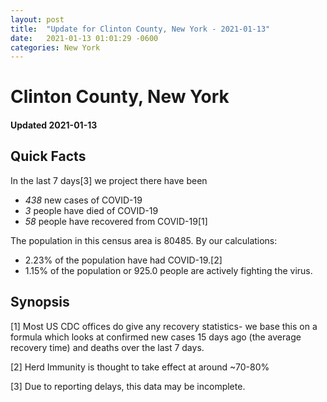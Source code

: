 ```yaml
---
layout: post
title:  "Update for Clinton County, New York - 2021-01-13"
date:   2021-01-13 01:01:29 -0600
categories: New York
---
```


# Clinton County, New York
#### Updated 2021-01-13

## Quick Facts

In the last 7 days[3] we project there have been
- *438* new cases of COVID-19
- *3* people have died of COVID-19
- *58* people have recovered from COVID-19[1]

The population in this census area is 80485. By our calculations:
- 2.23% of the population have had COVID-19.[2]
- 1.15% of the population or 925.0 people are actively fighting the virus.

## Synopsis




[1] Most US CDC offices do give any recovery statistics- we base this on a formula which looks at confirmed new cases
15 days ago (the average recovery time) and deaths over the last 7 days.

[2] Herd Immunity is thought to take effect at around ~70-80%

[3] Due to reporting delays, this data may be incomplete.
 
    